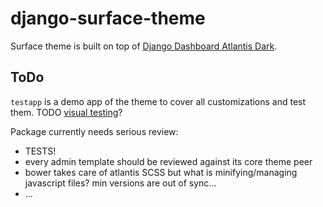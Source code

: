 # django-surface-theme

Surface theme is built on top of [Django Dashboard Atlantis Dark](https://appseed.us/admin-dashboards/django-dashboard-atlantis-dark).

## ToDo

`testapp` is a demo app of the theme to cover all customizations and test them. TODO [visual testing](https://github.com/python-needle/needle)?

Package currently needs serious review:

* TESTS!
* every admin template should be reviewed against its core theme peer
* bower takes care of atlantis SCSS but what is minifying/managing javascript files? min versions are out of sync...
* ...
